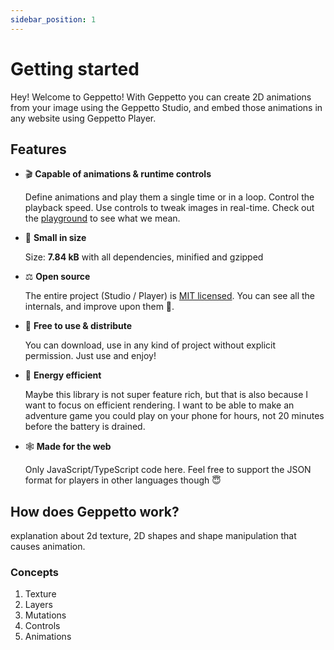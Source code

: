 ```yaml
---
sidebar_position: 1
---
```


# Getting started

Hey! Welcome to Geppetto! With Geppetto you can create 2D animations from your image using the Geppetto Studio, and embed those animations in any website using Geppetto Player.

## Features

- 🎬 **Capable of animations & runtime controls**

  Define animations and play them a single time or in a loop. Control the playback speed. Use controls to tweak images in real-time. Check out the [playground](./playground.mdx) to see what we mean.

- 🐣 **Small in size**

  Size: **7.84 kB** with all dependencies, minified and gzipped

- ⚖️ **Open source**

  The entire project (Studio / Player) is [MIT licensed](https://github.com/matthijsgroen/geppetto/blob/main/LICENSE). You can see all the internals, and improve upon them 🙂.

- 🍻 **Free to use & distribute**

  You can download, use in any kind of project without explicit permission. Just use and enjoy!

- 🌱 **Energy efficient**

  Maybe this library is not super feature rich, but that is also because I want to focus on efficient rendering. I want to be able to make an adventure game you could play on your phone for hours, not 20 minutes before the battery is drained.

- 🕸 **Made for the web**

  Only JavaScript/TypeScript code here. Feel free to support the JSON format for players in other languages though 😇

## How does Geppetto work?

explanation about 2d texture, 2D shapes and shape manipulation that causes animation.

### Concepts

1. Texture
2. Layers
3. Mutations
4. Controls
5. Animations
